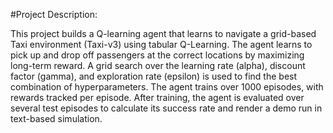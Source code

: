 #Project Description:

This project builds a Q-learning agent that learns to navigate a grid-based Taxi environment (Taxi-v3) using tabular Q-Learning. The agent learns to pick up and drop off passengers at the correct locations by maximizing long-term reward.
A grid search over the learning rate (alpha), discount factor (gamma), and exploration rate (epsilon) is used to find the best combination of hyperparameters. The agent trains over 1000 episodes, with rewards tracked per episode. After training, the agent is evaluated over several test episodes to calculate its success rate and render a demo run in text-based simulation.

